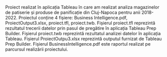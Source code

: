 Proiect realizat în aplicația Tableau în care am realizat analiza magazinelor de patiserie și produse de panificație din Cluj-Napoca pentru anii 2018-2022.
Proiectul conține 4 fișiere: Business Intelligence.pdf, ProiectOutput3.xlsx, proiect.tfl, proiect.twb. Fișierul proiect.tfl reprezintă rezultatul trecerii datelor prin pasul de pregătire în aplicația Tableau Prep Builder. Fișierul proiect.twb reprezintă rezultatul analizei datelor în aplicația Tableau. Fișierul ProiectOutpu3.xlsx reprezintă outputul furnizat de Tableau Prep Builder. Fișierul BusinessIntelligence.pdf este raportul realizat pe parcursul realizării proiectului. 
